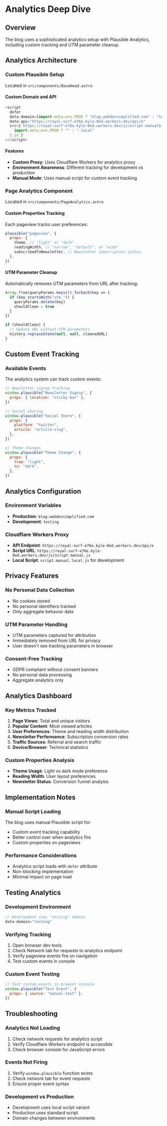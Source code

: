 # Analytics Deep Dive

## Overview

The blog uses a sophisticated analytics setup with Plausible Analytics, including custom tracking and UTM parameter cleanup.

## Analytics Architecture

### Custom Plausible Setup

Located in `src/components/BaseHead.astro`

#### Custom Domain and API

```javascript
<script
  defer
  data-domain={import.meta.env.PROD ? "blog.webdevsimplified.com" : "testing"}
  data-api="https://royal-surf-e76e.kyle-0ed.workers.dev/api/e"
  src={`https://royal-surf-e76e.kyle-0ed.workers.dev/js/script.manual${
    import.meta.env.PROD ? "" : ".local"
  }.js`}
></script>
```

#### Features

- **Custom Proxy**: Uses Cloudflare Workers for analytics proxy
- **Environment Awareness**: Different tracking for development vs production
- **Manual Mode**: Uses manual script for custom event tracking

### Page Analytics Component

Located in `src/components/PageAnalytics.astro`

#### Custom Properties Tracking

Each pageview tracks user preferences:

```javascript
plausible("pageview", {
  props: {
    theme, // "light" or "dark"
    readingWidth, // "narrow", "default", or "wide"
    subscribedToNewsletter, // Newsletter subscription status
  },
})
```

#### UTM Parameter Cleanup

Automatically removes UTM parameters from URL after tracking:

```javascript
Array.from(queryParams.keys()).forEach(key => {
  if (key.startsWith("utm_")) {
    queryParams.delete(key)
    shouldClean = true
  }
})

if (shouldClean) {
  // Update URL without UTM parameters
  history.replaceState(null, null, cleanedURL)
}
```

## Custom Event Tracking

### Available Events

The analytics system can track custom events:

```javascript
// Newsletter signup tracking
window.plausible("Newsletter Signup", {
  props: { location: "sticky-bar" },
})

// Social sharing
window.plausible("Social Share", {
  props: {
    platform: "twitter",
    article: "article-slug",
  },
})

// Theme changes
window.plausible("Theme Change", {
  props: {
    from: "light",
    to: "dark",
  },
})
```

## Analytics Configuration

### Environment Variables

- **Production**: `blog.webdevsimplified.com`
- **Development**: `testing`

### Cloudflare Workers Proxy

- **API Endpoint**: `https://royal-surf-e76e.kyle-0ed.workers.dev/api/e`
- **Script URL**: `https://royal-surf-e76e.kyle-0ed.workers.dev/js/script.manual.js`
- **Local Script**: `script.manual.local.js` for development

## Privacy Features

### No Personal Data Collection

- No cookies stored
- No personal identifiers tracked
- Only aggregate behavior data

### UTM Parameter Handling

- UTM parameters captured for attribution
- Immediately removed from URL for privacy
- User doesn't see tracking parameters in browser

### Consent-Free Tracking

- GDPR compliant without consent banners
- No personal data processing
- Aggregate analytics only

## Analytics Dashboard

### Key Metrics Tracked

1. **Page Views**: Total and unique visitors
2. **Popular Content**: Most viewed articles
3. **User Preferences**: Theme and reading width distribution
4. **Newsletter Performance**: Subscription conversion rates
5. **Traffic Sources**: Referral and search traffic
6. **Device/Browser**: Technical statistics

### Custom Properties Analysis

- **Theme Usage**: Light vs dark mode preference
- **Reading Width**: User layout preferences
- **Newsletter Status**: Conversion funnel analysis

## Implementation Notes

### Manual Script Loading

The blog uses manual Plausible script for:

- Custom event tracking capability
- Better control over when analytics fire
- Custom properties on pageviews

### Performance Considerations

- Analytics script loads with `defer` attribute
- Non-blocking implementation
- Minimal impact on page load

## Testing Analytics

### Development Environment

```javascript
// Development uses "testing" domain
data-domain="testing"
```

### Verifying Tracking

1. Open browser dev tools
2. Check Network tab for requests to analytics endpoint
3. Verify pageview events fire on navigation
4. Test custom events in console

### Custom Event Testing

```javascript
// Test custom events in browser console
window.plausible("Test Event", {
  props: { source: "manual-test" },
})
```

## Troubleshooting

### Analytics Not Loading

1. Check network requests for analytics script
2. Verify Cloudflare Workers endpoint is accessible
3. Check browser console for JavaScript errors

### Events Not Firing

1. Verify `window.plausible` function exists
2. Check network tab for event requests
3. Ensure proper event syntax

### Development vs Production

- Development uses local script variant
- Production uses standard script
- Domain changes between environments
